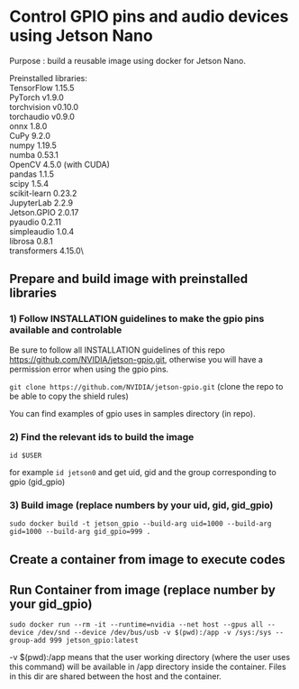 # Control GPIO pins and audio devices using Jetson Nano
Purpose : build a reusable image using docker for Jetson Nano.

Preinstalled libraries: \
TensorFlow 1.15.5 \
PyTorch v1.9.0 \
torchvision v0.10.0\
torchaudio v0.9.0 \
onnx 1.8.0 \
CuPy 9.2.0\
numpy 1.19.5\
numba 0.53.1\
OpenCV 4.5.0 (with CUDA)\
pandas 1.1.5\
scipy 1.5.4\
scikit-learn 0.23.2\
JupyterLab 2.2.9\
Jetson.GPIO 2.0.17\
pyaudio 0.2.11\
simpleaudio 1.0.4\
librosa 0.8.1\
transformers 4.15.0\

## Prepare and build image with preinstalled libraries
### 1) Follow INSTALLATION guidelines to make the gpio pins available and controlable

Be sure to follow all INSTALLATION guidelines of this repo https://github.com/NVIDIA/jetson-gpio.git, otherwise you will have a permission error when using the gpio pins.

`git clone https://github.com/NVIDIA/jetson-gpio.git` (clone the repo to be able to copy the shield rules)

You can find examples of gpio uses in samples directory (in repo).

### 2) Find the relevant ids to build the image

`id $USER`

for example `id jetson0` and get uid, gid and the group corresponding to gpio (gid_gpio)

### 3) Build image (replace numbers by your uid, gid, gid_gpio)

`sudo docker build -t jetson_gpio --build-arg uid=1000 --build-arg gid=1000 --build-arg gid_gpio=999 .`

## Create a container from image to execute codes
## Run Container from image (replace number by your gid_gpio)

`sudo docker run --rm -it --runtime=nvidia --net host --gpus all --device /dev/snd --device /dev/bus/usb -v $(pwd):/app -v /sys:/sys --group-add 999 jetson_gpio:latest`

-v $(pwd):/app means that the user working directory (where the user uses this command) will be available in /app directory inside the container. Files in this dir are shared between the host and the container.
